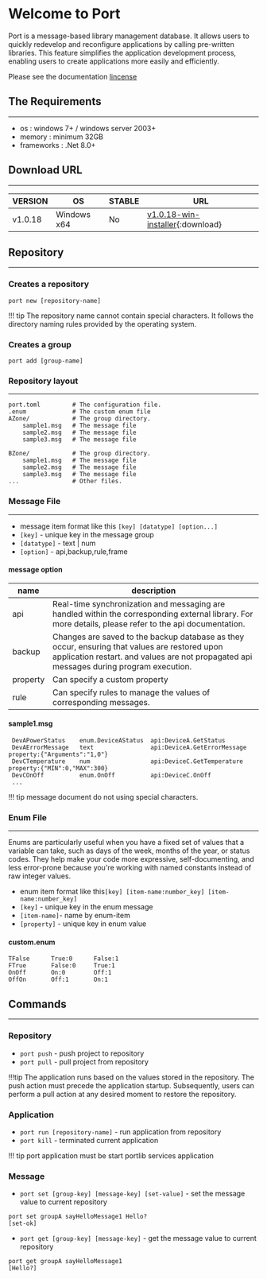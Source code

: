 # Welcome to Port

Port is a message-based library management database. It allows users to quickly redevelop and reconfigure applications by calling pre-written libraries. This feature simplifies the application development process, enabling users to create applications more easily and efficiently.

Please see the documentation [lincense](license.md)

## The Requirements 
---
* os         : windows 7+ / windows server 2003+
* memory     : minimum 32GB
* frameworks : .Net 8.0+


## Download URL
---

VERSION | OS |STABLE | URL 
------|--------|--------|--------
v1.0.18 | Windows x64 | No | [v1.0.18-win-installer](https://github.com/portget/port/archive/refs/tags/v1.0.18-win-installer.zip){:download}

## Repository
___

### Creates a repository 
```console
port new [repository-name]
```

!!! tip
    The repository name cannot contain special characters. 
    It follows the directory naming rules provided by the operating system.

### Creates a group 

```console
port add [group-name]
```


### Repository layout

___
    port.toml         # The configuration file.
    .enum             # The custom enum file 
    AZone/            # The group directory. 
        sample1.msg   # The message file
        sample2.msg   # The message file
        sample3.msg   # The message file

    BZone/            # The group directory. 
        sample1.msg   # The message file
        sample2.msg   # The message file
        sample3.msg   # The message file
    ...               # Other files.



### Message File
___
* message item format like this `[key] [datatype] [option...]`
* `[key]`      - unique key in the message group
* `[datatype]` - text | num 
* `[option]` - api,backup,rule,frame

#### message option
 
 name|description
 ------|--------
 api     | Real-time synchronization and messaging are handled within the corresponding external library. For more details, please refer to the api documentation.
 backup  | Changes are saved to the backup database as they occur, ensuring that values are restored upon application restart. and values are not propagated api messages during program execution.
 property| Can specify a custom property
 rule    | Can specify rules to manage the values of corresponding messages.  
 
#### sample1.msg
```console
 DevAPowerStatus    enum.DeviceAStatus  api:DeviceA.GetStatus         
 DevAErrorMessage   text                api:DeviceA.GetErrorMessage property:{"Arguments":"1,0"}
 DevCTemperature    num                 api:DeviceC.GetTemperature property:{"MIN":0,"MAX":300}
 DevCOnOff          enum.OnOff          api:DeviceC.OnOff           
 ...
```

!!! tip
    message document do not using special characters. 


### Enum File
___

Enums are particularly useful when you have a fixed set of values that a variable can take, such as days of the week, months of the year, or status codes. They help make your code more expressive, self-documenting, and less error-prone because you're working with named constants instead of raw integer values. 

* enum item format like this`[key] [item-name:number_key] [item-name:number_key]` 
* `[key]`      - unique key in the enum message
* `[item-name]`- name by enum-item
* `[property]` - unique key in enum value




#### custom.enum
```console
TFalse      True:0      False:1
FTrue       False:0     True:1
OnOff       On:0        Off:1
OffOn       Off:1       On:1
```



## Commands
___
### Repository
* `port push` - push project to repository
* `port pull` - pull project from repository

!!!tip
    The application runs based on the values stored in the repository. The push action must precede the application startup. 
    Subsequently, users can perform a pull action at any desired moment to restore the repository.



### Application 
* `port run [repository-name]` - run application from repository
* `port kill` - terminated current application


!!! tip
    port application must be start portlib services application


### Message
* `port set [group-key] [message-key] [set-value]` - set the message value to current repository
```console
port set groupA sayHelloMessage1 Hello?
[set-ok]
```
* `port get [group-key] [message-key]` - get the message value to current repository
```console
port get groupA sayHelloMessage1
[Hello?]
```

